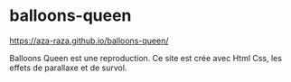 # balloons-queen
 
 https://aza-raza.github.io/balloons-queen/

 Balloons Queen est une reproduction. Ce site est crée avec Html Css, les effets de parallaxe et de survol.
